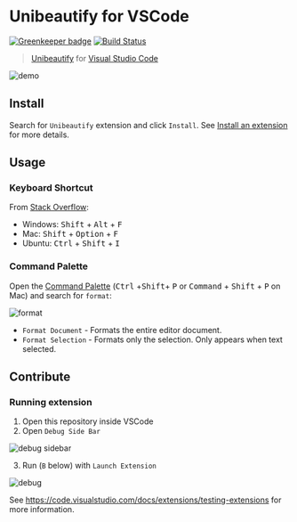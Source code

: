 # Unibeautify for VSCode

[![Greenkeeper badge](https://badges.greenkeeper.io/Unibeautify/vscode.svg)](https://greenkeeper.io/)
[![Build Status](https://travis-ci.org/Unibeautify/vscode.svg?branch=master)](https://travis-ci.org/Unibeautify/vscode)

> [Unibeautify](https://unibeautify.com/) for [Visual Studio Code](https://code.visualstudio.com/)

![demo](https://user-images.githubusercontent.com/1885333/37237670-0f06fcde-23ed-11e8-9200-4d2089323fe1.gif)

## Install

Search for `Unibeautify` extension and click `Install`.
See [Install an extension](https://code.visualstudio.com/docs/editor/extension-gallery#_install-an-extension) for more details.

## Usage

### Keyboard Shortcut

From [Stack Overflow](https://stackoverflow.com/a/29973358/2578205):

- Windows: <kbd>Shift</kbd> + <kbd>Alt</kbd> + <kbd>F</kbd>
- Mac: <kbd>Shift</kbd> + <kbd>Option</kbd> + <kbd>F</kbd>
- Ubuntu: <kbd>Ctrl</kbd> + <kbd>Shift</kbd> + <kbd>I</kbd>

### Command Palette

Open the [Command Palette](https://code.visualstudio.com/docs/getstarted/userinterface#_command-palette) (<kbd>Ctrl</kbd> +<kbd>Shift</kbd>+ <kbd>P</kbd> or <kbd>Command</kbd> + <kbd>Shift</kbd> + <kbd>P</kbd> on Mac) and search for `format`:

![format](https://user-images.githubusercontent.com/1885333/37503575-f6c0092a-28b7-11e8-9bf6-6573d3eab76c.png)

- `Format Document` - Formats the entire editor document.
- `Format Selection` - Formats only the selection. Only appears when text selected.

## Contribute

### Running extension

1. Open this repository inside VSCode
2. Open `Debug Side Bar`

![debug sidebar](https://msdnshared.blob.core.windows.net/media/2016/10/image364.png)

3. Run (`B` below) with `Launch Extension`

![debug](https://code.visualstudio.com/assets/docs/editor/debugging/debugging_hero.png)

See https://code.visualstudio.com/docs/extensions/testing-extensions for more information.